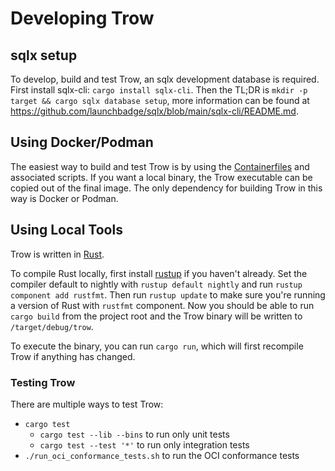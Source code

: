 # Developing Trow

## sqlx setup

To develop, build and test Trow, an sqlx development database is required.
First install sqlx-cli: `cargo install sqlx-cli`.
Then the TL;DR is `mkdir -p target && cargo sqlx database setup`, more information can be found at
<https://github.com/launchbadge/sqlx/blob/main/sqlx-cli/README.md>.

## Using Docker/Podman

The easiest way to build and test Trow is by using the [Containerfiles](./docker/README.md) and
associated scripts. If you want a local binary, the Trow executable can be copied out of the final
image. The only dependency for building Trow in this way is Docker or Podman.

## Using Local Tools

Trow is written in [Rust](https://www.rust-lang.org/).

To compile Rust locally, first install [rustup](https://www.rust-lang.org/tools/install) if you
haven't already. Set the compiler default to nightly with `rustup default nightly` and run `rustup
component add rustfmt`. Then run `rustup update` to make sure you're running a version of Rust with
`rustfmt` component. Now you should be able to run `cargo build` from the project root and the Trow
binary will be written to `/target/debug/trow`.

To execute the binary, you can run `cargo run`, which will first recompile Trow if anything has
changed.

### Testing Trow

There are multiple ways to test Trow:

* `cargo test`
  * `cargo test --lib --bins` to run only unit tests
  * `cargo test --test '*'` to run only integration tests
* `./run_oci_conformance_tests.sh` to run the OCI conformance tests
